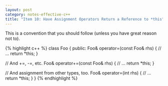 ```yaml
---
layout: post
category: notes-effective-c++
title: "Item 10: Have Assignment Operators Return a Reference to *this"
---
```


This is a convention that you should follow (unless you have great reason not to).

{% highlight c++ %}
class Foo {
 public:
  Foo& operator=(const Foo& rhs) {
    // ...
    return *this;
  }

  // And +=, -=, etc.
  Foo& operator+=(const Foo& rhs) {
    // ...
    return *this;
  }

  // And assignment from other types, too.
  Foo& operator=(int rhs) {
    // ...
    return *this;
  }
}
{% endhighlight %}
